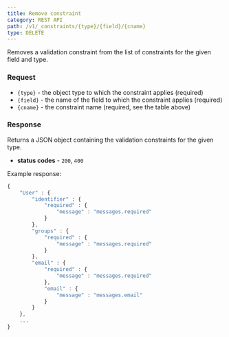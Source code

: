 ```yaml
---
title: Remove constraint
category: REST API
path: /v1/_constraints/{type}/{field}/{cname}
type: DELETE
---
```


Removes a validation constraint from the list of constraints for the given field and type.

### Request

- `{type}` - the object type to which the constraint applies (required)
- `{field}` - the name of the field to which the constraint applies (required)
- `{cname}` - the constraint name (required, see the table above)

### Response

Returns a JSON object containing the validation constraints for the given type.

- **status codes** - `200`, `400`

Example response:
```js
{
	"User" : {
		"identifier" : {
			"required" : {
				"message" : "messages.required"
			}
		},
		"groups" : {
			"required" : {
				"message" : "messages.required"
			}
		},
		"email" : {
			"required" : {
				"message" : "messages.required"
			},
			"email" : {
				"message" : "messages.email"
			}
		}
	},
	...
}
```